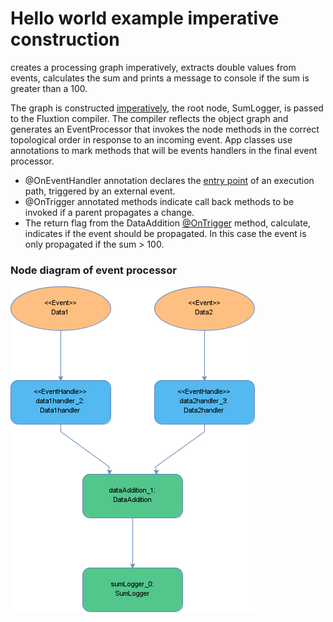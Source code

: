 # Hello world example imperative construction


creates a processing graph imperatively, extracts double values from events, calculates the sum and prints a
message to console if the sum is greater than a 100.

The graph is constructed [imperatively](src/main/java/com/fluxtion/example/Main.java#L20), 
the root node, SumLogger, is passed to the Fluxtion compiler. The compiler reflects the
object graph and generates an EventProcessor that invokes the node methods in the correct topological order in response
to an incoming event. App classes use annotations to mark methods that will be events handlers in the final 
event processor.

- @OnEventHandler annotation declares the [entry point](src/main/java/com/fluxtion/example/Main.java#L43) 
of an execution path, triggered by an external event. 
- @OnTrigger annotated methods indicate call back methods to be invoked if a parent propagates a change. 
- The return flag from the DataAddition [@OnTrigger](src/main/java/com/fluxtion/example/Main.java#L93) method, calculate, 
indicates if the event should be propagated. In this case the event is only propagated if the sum > 100.

### Node diagram of event processor

![](docs/Processor.png)
